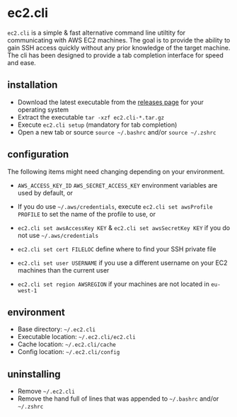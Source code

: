 # ec2.cli
`ec2.cli` is a simple & fast alternative command line utiltity for communicating with AWS EC2 machines. The goal is to provide the ability to gain SSH access quickly without any prior knowledge of the target machine. The cli has been designed to provide a tab completion interface for speed and ease.

## installation
* Download the latest executable from the [releases page](https://github.com/markwallsgrove/ec2.cli/releases/) for your operating system
* Extract the executable `tar -xzf ec2.cli-*.tar.gz`
* Execute `ec2.cli setup` (mandatory for tab completion) 
* Open a new tab or source `source ~/.bashrc` and/or `source ~/.zshrc`

## configuration
The following items might need changing depending on your environment.
* `AWS_ACCESS_KEY_ID` `AWS_SECRET_ACCESS_KEY` environment variables are used by default, or
* If you do use `~/.aws/credentials`, execute `ec2.cli set awsProfile PROFILE` to set the name of the profile to use, or
* `ec2.cli set awsAccessKey KEY` & `ec2.cli set awsSecretKey KEY` if you do not use `~/.aws/credentials`

* `ec2.cli set cert FILELOC` define where to find your SSH private file
* `ec2.cli set user USERNAME` if you use a different username on your EC2 machines than the current user
* `ec2.cli set region AWSREGION` if your machines are not located in `eu-west-1`

## environment
* Base directory: `~/.ec2.cli`
* Executable location: `~/.ec2.cli/ec2.cli`
* Cache location: `~/.ec2.cli/cache`
* Config location: `~/.ec2.cli/config`

## uninstalling
* Remove `~/.ec2.cli`
* Remove the hand full of lines that was appended to `~/.bashrc` and/or `~/.zshrc`
